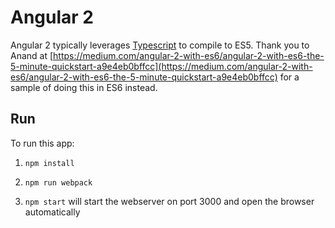 Angular 2
=========

Angular 2 typically leverages [Typescript](https://typescriptlang.org/) to compile to ES5.  Thank you to Anand at [https://medium.com/angular-2-with-es6/angular-2-with-es6-the-5-minute-quickstart-a9e4eb0bffcc](https://medium.com/angular-2-with-es6/angular-2-with-es6-the-5-minute-quickstart-a9e4eb0bffcc) for a sample of doing this in ES6 instead.


Run
---

To run this app:

1. `npm install`

2. `npm run webpack`

3. `npm start` will start the webserver on port 3000 and open the browser automatically
